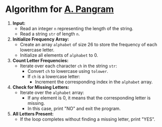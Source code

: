 # Algorithm for [A. Pangram](https://codeforces.com/problemset/problem/520/A) 

1. **Input:**
   - Read an integer `n` representing the length of the string.
   - Read a string `str` of length `n`.
2. **Initialize Frequency Array:**
   - Create an array `alphabet` of size 26 to store the frequency of each lowercase letter.
   - Initialize all elements of `alphabet` to 0.
3. **Count Letter Frequencies:**
   - Iterate over each character `ch` in the string `str`:
     - Convert `ch` to lowercase using `tolower`.
     - If `ch` is a lowercase letter:
       - Increment the corresponding index in the `alphabet` array.
4. **Check for Missing Letters:**
   - Iterate over the `alphabet` array:
     - If any element is 0, it means that the corresponding letter is missing.
     - In this case, print "NO" and exit the program.
5. **All Letters Present:**
   - If the loop completes without finding a missing letter, print "YES".
